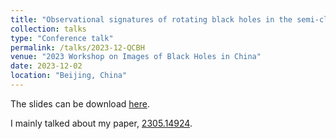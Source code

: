 ```yaml
---
title: "Observational signatures of rotating black holes in the semi-classical gravity with trace anomaly"
collection: talks
type: "Conference talk"
permalink: /talks/2023-12-QCBH
venue: "2023 Workshop on Images of Black Holes in China"
date: 2023-12-02
location: "Beijing, China"
---
```


The slides can be download [here](http://zhenyuzhang98.github.io/files/2023QCBH.pdf).

I mainly talked about my paper, [2305.14924](https://inspirehep.net/literature/2662363).
